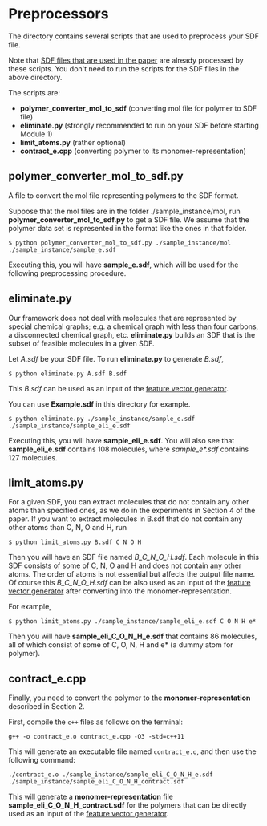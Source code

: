 # Preprocessors
The directory contains several scripts that are used to preprocess your SDF file.

Note that [SDF files that are used in the paper](../../instances_for_paper) are already processed by these scripts. You don't need to run the scripts for the SDF files in the above directory. 

The scripts are: 

- **polymer_converter_mol_to_sdf** (converting mol file for polymer to SDF file)
- **eliminate.py** (strongly recommended to run on your SDF before starting Module 1)
- **limit_atoms.py** (rather optional)
- **contract_e.cpp** (converting polymer to its monomer-representation)

## polymer_converter_mol_to_sdf.py
A file to convert the mol file representing polymers to the SDF format.

Suppose that the mol files are in the folder ./sample_instance/mol, run **polymer_converter_mol_to_sdf.py** to get a SDF file. We assume that the polymer data set is represented in the format like the ones in that folder.

```
$ python polymer_converter_mol_to_sdf.py ./sample_instance/mol ./sample_instance/sample_e.sdf
```

Executing this, you will have **sample_e.sdf**, which will be used for the following preprocessing procedure.


## eliminate.py
Our framework does not deal with molecules that are represented by special chemical graphs; e.g. a chemical graph with less than four carbons, a disconnected chemical graph, etc. **eliminate.py** builds an SDF that is the subset of feasible molecules in a given SDF. 

Let _A.sdf_ be your SDF file. 
To run **eliminate.py** to generate _B.sdf_, 
```
$ python eliminate.py A.sdf B.sdf
```
This _B.sdf_ can be used as an input of the [feature vector generator](../Generate_Linear_Descriptors). 

You can use **Example.sdf** in this directory for example. 
```
$ python eliminate.py ./sample_instance/sample_e.sdf ./sample_instance/sample_eli_e.sdf 
```
Executing this, you will have **sample_eli_e.sdf**. You will also see that **sample_eli_e.sdf** contains 108 molecules, where _sample_e*.sdf_ contains 127 molecules. 

## limit_atoms.py
For a given SDF, you can extract molecules that do not contain any other atoms than specified ones, as we do in the experiments in Section 4 of the paper. If you want to extract molecules in B.sdf that do not contain any other atoms than C, N, O and H, run
```
$ python limit_atoms.py B.sdf C N O H
```
Then you will have an SDF file named _B_C_N_O_H.sdf_. Each molecule in this SDF consists of some of C, N, O and H and does not contain any other atoms. The order of atoms is not essential but affects the output file name. Of course this _B_C_N_O_H.sdf_ can be also used as an input of the [feature vector generator](../Generate_Descriptors) after converting into the monomer-representation. 

For example, 
```
$ python limit_atoms.py ./sample_instance/sample_eli_e.sdf C O N H e*
```
Then you will have **sample_eli_C_O_N_H_e.sdf** that contains 86 molecules, all of which consist of some of C, O, N, H and e* (a dummy atom for polymer). 


##  contract_e.cpp
Finally, you need to convert the polymer to the **monomer-representation** described in Section 2.

First, compile the `c++` files as follows on the terminal:
```
g++ -o contract_e.o contract_e.cpp -O3 -std=c++11
```

This will generate an executable file named `contract_e.o`,
and then use the following command:
```
./contract_e.o ./sample_instance/sample_eli_C_O_N_H_e.sdf ./sample_instance/sample_eli_C_O_N_H_contract.sdf
```

This will generate a **monomer-representation** file **sample_eli_C_O_N_H_contract.sdf** for the polymers that can be directly used as an input of the [feature vector generator](../Generate_Descriptors).
